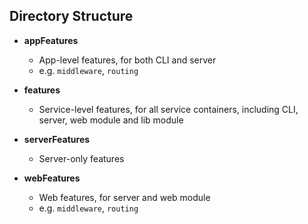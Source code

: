 ## Directory Structure

- **appFeatures**
  - App-level features, for both CLI and server
  - e.g. `middleware`, `routing`

- **features**
  - Service-level features, for all service containers, including CLI, server, web module and lib module

- **serverFeatures**
  - Server-only features

- **webFeatures**
  - Web features, for server and web module
  - e.g. `middleware`, `routing`